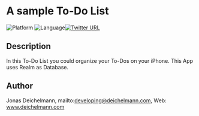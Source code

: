 # A sample To-Do List
![Platform](https://img.shields.io/badge/platform-iOS-blue.svg) ![Language](https://img.shields.io/badge/language-Swift-brightgreen.svg)[![Twitter URL](https://img.shields.io/twitter/url/http/shields.io.svg?style=social)](https://twitter.com/jdeichelmann)
## Description
In this To-Do List you could organize your To-Dos on your iPhone. This App uses Realm as Database.
## Author
Jonas Deichelmann, mailto:developing@deichelmann.com, Web: www.deichelmann.com
